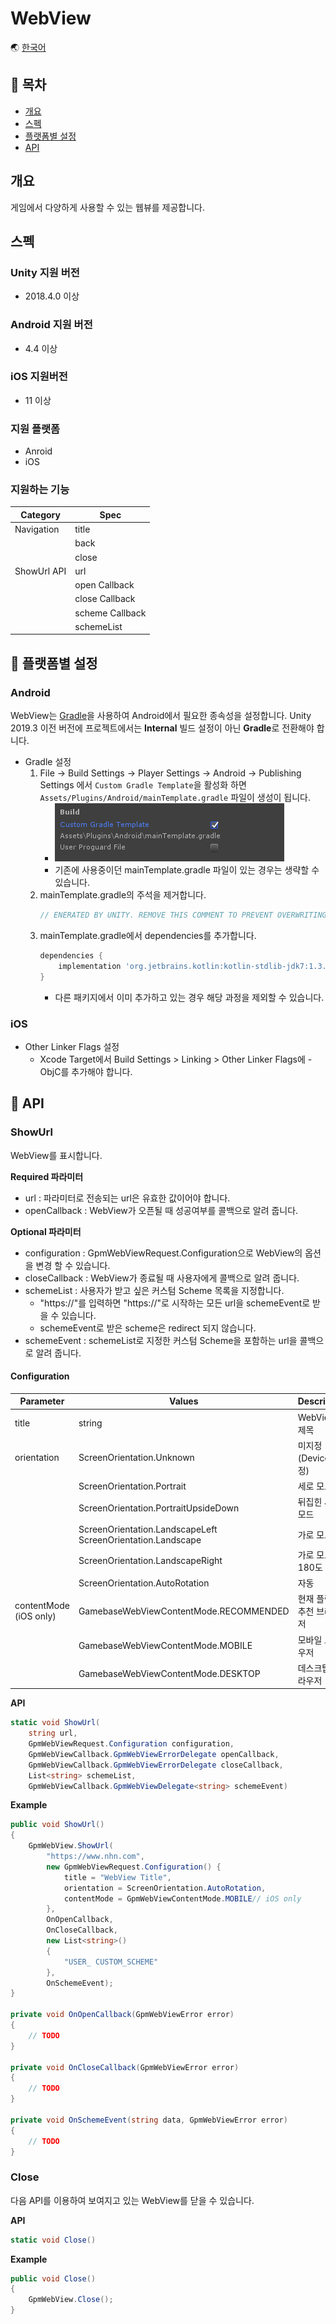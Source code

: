 # WebView

🌏 [한국어](README.md)

## 🚩 목차

* [개요](#개요)
* [스펙](#스펙)
* [플랫폼별 설정](#-플랫폼별-설정)
* [API](#-api)


## 개요
게임에서 다양하게 사용할 수 있는 웹뷰를 제공합니다.

## 스펙

### Unity 지원 버전

* 2018.4.0 이상

### Android 지원 버전

* 4.4 이상

### iOS 지원버전

* 11 이상

### 지원 플랫폼

* Anroid
* iOS 

### 지원하는 기능
| Category | Spec |
| --- | --- |
| Navigation | title |
|  | back |
|  | close |
| ShowUrl API | url |
|  | open Callback |
|  | close Callback |
|  | scheme Callback |
|  | schemeList |

## 🔨 플랫폼별 설정

###  Android

WebView는 [Gradle](https://docs.unity3d.com/Manual/android-gradle-overview.html)을 사용하여 Android에서 필요한 종속성을 설정합니다.
Unity 2019.3 이전 버전에 프로젝트에서는 **Internal** 빌드 설정이 아닌 **Gradle**로 전환해야 합니다.

* Gradle 설정
    1.  File -> Build Settings -> Player Settings -> Android -> Publishing Settings 에서 `Custom Gradle Template`을 활성화 하면 `Assets/Plugins/Android/mainTemplate.gradle` 파일이 생성이 됩니다.
        * ![unity_gradle.png](images/unity_gradle.png)
        * 기존에 사용중이던 mainTemplate.gradle 파일이 있는 경우는 생략할 수 있습니다.
    2.  mainTemplate.gradle의 주석을 제거합니다.
        ```gradle
        // ENERATED BY UNITY. REMOVE THIS COMMENT TO PREVENT OVERWRITING WHEN EXPORTING AGAIN
        ```
    3.  mainTemplate.gradle에서 dependencies를 추가합니다.
        ```gradle
        dependencies {
            implementation 'org.jetbrains.kotlin:kotlin-stdlib-jdk7:1.3.72'
        }
        ```
        * 다른 패키지에서 이미 추가하고 있는 경우 해당 과정을 제외할 수 있습니다.

### iOS
* Other Linker Flags 설정
    * Xcode Target에서 Build Settings > Linking > Other Linker Flags에 -ObjC를 추가해야 합니다.

## 🔨 API

### ShowUrl

WebView를 표시합니다.

**Required 파라미터**
* url : 파라미터로 전송되는 url은 유효한 값이어야 합니다.
* openCallback : WebView가 오픈될 때 성공여부를 콜백으로 알려 줍니다.

**Optional 파라미터**
* configuration : GpmWebViewRequest.Configuration으로 WebView의 옵션을 변경 할 수 있습니다.
* closeCallback : WebView가 종료될 때 사용자에게 콜백으로 알려 줍니다.
* schemeList : 사용자가 받고 싶은 커스텀 Scheme 목록을 지정합니다.
    * "https://"를 입력하면 "https://"로 시작하는 모든 url을 schemeEvent로 받을 수 있습니다.
    * schemeEvent로 받은 scheme은 redirect 되지 않습니다.
* schemeEvent : schemeList로 지정한 커스텀 Scheme을 포함하는 url을 콜백으로 알려 줍니다.

#### Configuration

| Parameter | Values | Description |
| ------------------------ | ---------------------------------------- | --------------------------- |
| title                    | string                                   | WebView의 제목                 |
| orientation       | ScreenOrientation.Unknown    | 미지정(Device 설정) |
|                          | ScreenOrientation.Portrait       | 세로 모드                       |
|                          | ScreenOrientation.PortraitUpsideDown      | 뒤집힌 세로모드                      |
|                          | ScreenOrientation.LandscapeLeft</br>ScreenOrientation.Landscape | 가로 모드              |
|                          | ScreenOrientation.LandscapeRight | 가로 모드를 180도 회전              |
|                          | ScreenOrientation.AutoRotation | 자동              |
| contentMode</br>(iOS only)              | GamebaseWebViewContentMode.RECOMMENDED        | 현재 플랫폼 추천 브라우저    |
|                          | GamebaseWebViewContentMode.MOBILE             | 모바일 브라우저            |
|                          | GamebaseWebViewContentMode.DESKTOP            | 데스크탑 브라우저          |

**API**
```cs
static void ShowUrl(
    string url,
    GpmWebViewRequest.Configuration configuration,
    GpmWebViewCallback.GpmWebViewErrorDelegate openCallback,
    GpmWebViewCallback.GpmWebViewErrorDelegate closeCallback,
    List<string> schemeList,
    GpmWebViewCallback.GpmWebViewDelegate<string> schemeEvent)
```

**Example**

```cs
public void ShowUrl()
{
    GpmWebView.ShowUrl(
        "https://www.nhn.com",
        new GpmWebViewRequest.Configuration() {
            title = "WebView Title",
            orientation = ScreenOrientation.AutoRotation,
            contentMode = GpmWebViewContentMode.MOBILE// iOS only
        },
        OnOpenCallback,
        OnCloseCallback,
        new List<string>()
        {
            "USER_ CUSTOM_SCHEME"
        },
        OnSchemeEvent);
}

private void OnOpenCallback(GpmWebViewError error)
{
    // TODO
}

private void OnCloseCallback(GpmWebViewError error)
{
    // TODO
}

private void OnSchemeEvent(string data, GpmWebViewError error)
{
    // TODO
}
```

### Close

다음 API를 이용하여 보여지고 있는 WebView를 닫을 수 있습니다.

**API**
```cs
static void Close()
```

**Example**

```cs
public void Close()
{
    GpmWebView.Close();
}
```